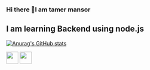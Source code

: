 ### Hi there 👋I am tamer mansor
## I am learning Backend using node.js
[![Anurag's GitHub stats](https://github-readme-stats.vercel.app/api?Tamer3mansor=anuraghazra)](https://github.com/anuraghazra/github-readme-stats)

<img height="32" width="32" src="https://cdn.jsdelivr.net/npm/simple-icons@v8/icons/[ICON SLUG].svg" />
<img height="32" width="32" src="https://unpkg.com/simple-icons@v8/icons/[ICON SLUG].svg" />
<!--
**Tamer3mansor/Tamer3mansor** is a ✨ _special_ ✨ repository because its `README.md` (this file) appears on your GitHub profile..
-->
